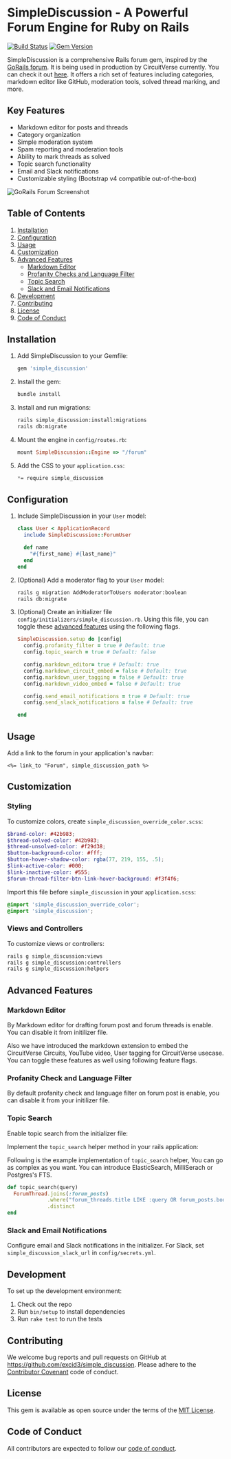 # SimpleDiscussion - A Powerful Forum Engine for Ruby on Rails

[![Build Status](https://github.com/circuitverse/simple_discussion/workflows/Tests/badge.svg)](https://github.com/circuitverse/simple_discussion/actions) [![Gem Version](https://badge.fury.io/rb/simple_discussion.svg)](https://badge.fury.io/rb/simple_discussion)

SimpleDiscussion is a comprehensive Rails forum gem, inspired by the [GoRails forum](https://gorails.com/forum). It is being used in production by CircuitVerse currently. You can check it out [here](https://circuitverse.org/forum). It offers a rich set of features including categories, markdown editor like GitHub, moderation tools, solved thread marking, and more.

## Key Features

- Markdown editor for posts and threads
- Category organization
- Simple moderation system
- Spam reporting and moderation tools
- Ability to mark threads as solved
- Topic search functionality
- Email and Slack notifications
- Customizable styling (Bootstrap v4 compatible out-of-the-box)

![GoRails Forum Screenshot](https://d3vv6lp55qjaqc.cloudfront.net/items/3j2p3o1j0d1O0R1w2j1Y/Screen%20Shot%202017-08-08%20at%203.12.01%20PM.png?X-CloudApp-Visitor-Id=51470&v=d439dcae)

## Table of Contents

1. [Installation](#installation)
2. [Configuration](#configuration)
3. [Usage](#usage)
4. [Customization](#customization)
5. [Advanced Features](#advanced-features)
    - [Markdown Editor](#markdown-editor)
    - [Profanity Checks and Language Filter](#profanity-check-and-language-filter)
    - [Topic Search](#topic-search)
    - [Slack and Email Notifications](#slack-and-email-notifications)
6. [Development](#development)
7. [Contributing](#contributing)
8. [License](#license)
9. [Code of Conduct](#code-of-conduct)

## Installation

1. Add SimpleDiscussion to your Gemfile:

   ```ruby
   gem 'simple_discussion'
   ```

2. Install the gem:

   ```bash
   bundle install
   ```

3. Install and run migrations:

   ```bash
   rails simple_discussion:install:migrations
   rails db:migrate
   ```

4. Mount the engine in `config/routes.rb`:

   ```ruby
   mount SimpleDiscussion::Engine => "/forum"
   ```

5. Add the CSS to your `application.css`:

   ```scss
   *= require simple_discussion
   ```

## Configuration

1. Include SimpleDiscussion in your `User` model:

   ```ruby
   class User < ApplicationRecord
     include SimpleDiscussion::ForumUser

     def name
       "#{first_name} #{last_name}"
     end
   end
   ```

2. (Optional) Add a moderator flag to your `User` model:

   ```bash
   rails g migration AddModeratorToUsers moderator:boolean
   rails db:migrate
   ```

3. (Optional) Create an initializer file `config/initializers/simple_discussion.rb`. Using this file, you can toggle these [advanced features](#advanced-features) using the following flags.

   ```ruby
   SimpleDiscussion.setup do |config|
     config.profanity_filter = true # Default: true
     config.topic_search = true # Default: false

     config.markdown_editor= true # Default: true
     config.markdown_circuit_embed = false # Default: true
     config.markdown_user_tagging = false # Default: true
     config.markdown_video_embed = false # Default: true

     config.send_email_notifications = true # Default: true
     config.send_slack_notifications = false # Default: true

   end
   ```
## Usage

Add a link to the forum in your application's navbar:

```erb
<%= link_to "Forum", simple_discussion_path %>
```

## Customization

### Styling

To customize colors, create `simple_discussion_override_color.scss`:

```scss
$brand-color: #42b983;
$thread-solved-color: #42b983;
$thread-unsolved-color: #f29d38;
$button-background-color: #fff;
$button-hover-shadow-color: rgba(77, 219, 155, .5);
$link-active-color: #000;
$link-inactive-color: #555;
$forum-thread-filter-btn-link-hover-background: #f3f4f6;
```

Import this file before `simple_discussion` in your `application.scss`:

```scss
@import 'simple_discussion_override_color';
@import 'simple_discussion';
```

### Views and Controllers

To customize views or controllers:

```bash
rails g simple_discussion:views
rails g simple_discussion:controllers
rails g simple_discussion:helpers
```

## Advanced Features

### Markdown Editor

By Markdown editor for drafting forum post and forum threads is enable. You can disable it from initilizer file.

Also we have introduced the markdown extension to embed the CircuitVerse Circuits, YouTube video, User tagging for CircuitVerse usecase.
You can toggle these features as well using following feature flags.

### Profanity Check and Language Filter

By default profanity check and language filter on forum post is enable, you can disable it from your initilizer file.

### Topic Search

Enable topic search from the initializer file:

Implement the `topic_search` helper method in your rails application:

Following is the example implementation of `topic_search` helper, You can go as complex as you want. You can introduce ElasticSearch, MilliSerach or Postgres's FTS.
```ruby
def topic_search(query)
  ForumThread.joins(:forum_posts)
             .where("forum_threads.title LIKE :query OR forum_posts.body LIKE :query", query: "%#{query}%")
             .distinct
end
```

### Slack and Email Notifications

Configure email and Slack notifications in the initializer. For Slack, set `simple_discussion_slack_url` in `config/secrets.yml`.

## Development

To set up the development environment:

1. Check out the repo
2. Run `bin/setup` to install dependencies
3. Run `rake test` to run the tests

## Contributing

We welcome bug reports and pull requests on GitHub at https://github.com/excid3/simple_discussion. Please adhere to the [Contributor Covenant](http://contributor-covenant.org) code of conduct.

## License

This gem is available as open source under the terms of the [MIT License](http://opensource.org/licenses/MIT).

## Code of Conduct

All contributors are expected to follow our [code of conduct](https://github.com/excid3/simple_discussion/blob/master/CODE_OF_CONDUCT.md).
